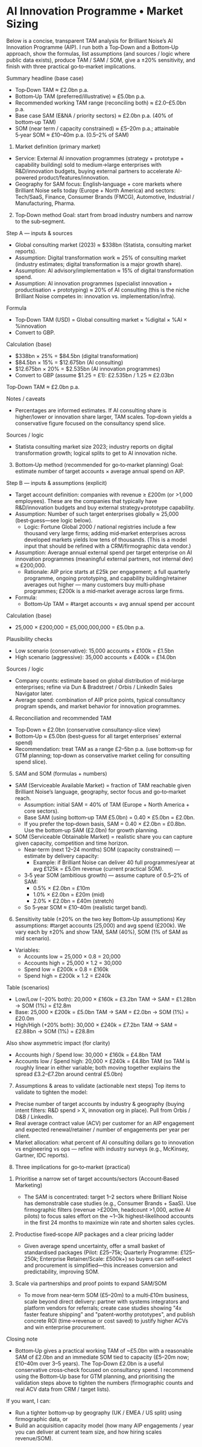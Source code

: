 # AI Innovation Programme • Market Sizing

Below is a concise, transparent TAM analysis for Brilliant Noise’s AI Innovation Programme (AIP). I run both a Top‑Down and a Bottom‑Up approach, show the formulas, list assumptions (and sources / logic where public data exists), produce TAM / SAM / SOM, give a ±20% sensitivity, and finish with three practical go‑to‑market implications.

Summary headline (base case)
- Top‑Down TAM ≈ £2.0bn p.a.
- Bottom‑Up TAM (preferred/illustrative) ≈ £5.0bn p.a.
- Recommended working TAM range (reconciling both) ≈ £2.0–£5.0bn p.a.
- Base case SAM (E&NA / priority sectors) ≈ £2.0bn p.a. (40% of bottom‑up TAM)
- SOM (near term / capacity constrained) ≈ £5–20m p.a.; attainable 5‑year SOM ≈ £10–40m p.a. (0.5–2% of SAM)

1) Market definition (primary market)
- Service: External AI innovation programmes (strategy + prototype + capability building) sold to medium→large enterprises with R&D/innovation budgets, buying external partners to accelerate AI-powered product/features/innovation.
- Geography for SAM focus: English‑language + core markets where Brilliant Noise sells today (Europe + North America) and sectors: Tech/SaaS, Finance, Consumer Brands (FMCG), Automotive, Industrial / Manufacturing, Pharma.

2) Top‑Down method
Goal: start from broad industry numbers and narrow to the sub‑segment.

Step A — inputs & sources
- Global consulting market (2023) ≈ $338bn (Statista, consulting market reports).
- Assumption: Digital transformation work ≈ 25% of consulting market (industry estimates; digital transformation is a major growth share).
- Assumption: AI advisory/implementation ≈ 15% of digital transformation spend.
- Assumption: AI innovation programmes (specialist innovation + productisation + prototyping) ≈ 20% of AI consulting (this is the niche Brilliant Noise competes in: innovation vs. implementation/infra).

Formula
- Top‑Down TAM (USD) = Global consulting market × %digital × %AI × %innovation
- Convert to GBP.

Calculation (base)
- $338bn × 25% = $84.5bn (digital transformation)
- $84.5bn × 15% = $12.675bn (AI consulting)
- $12.675bn × 20% = $2.535bn (AI innovation programmes)
- Convert to GBP (assume $1.25 = £1): £2.535bn / 1.25 ≈ £2.03bn

Top‑Down TAM ≈ £2.0bn p.a.

Notes / caveats
- Percentages are informed estimates. If AI consulting share is higher/lower or innovation share larger, TAM scales. Top‑down yields a conservative figure focused on the consultancy spend slice.

Sources / logic
- Statista consulting market size 2023; industry reports on digital transformation growth; logical splits to get to AI innovation niche.

3) Bottom‑Up method (recommended for go‑to‑market planning)
Goal: estimate number of target accounts × average annual spend on AIP.

Step B — inputs & assumptions (explicit)
- Target account definition: companies with revenue ≥ £200m (or >1,000 employees). These are the companies that typically have R&D/innovation budgets and buy external strategy+prototype capability.
- Assumption: Number of such target enterprises globally ≈ 25,000 (best‑guess—see logic below).
  - Logic: Fortune Global 2000 / national registries include a few thousand very large firms; adding mid‑market enterprises across developed markets yields low tens of thousands. (This is a model input that should be refined with a CRM/firmographic data vendor.)
- Assumption: Average annual external spend per target enterprise on AI innovation programmes (meaningful external partners, not internal dev) ≈ £200,000.
  - Rationale: AIP price starts at £25k per engagement; a full quarterly programme, ongoing prototyping, and capability building/retainer averages out higher — many customers buy multi‑phase programmes; £200k is a mid‑market average across large firms.
- Formula:
  - Bottom‑Up TAM = #target accounts × avg annual spend per account

Calculation (base)
- 25,000 × £200,000 = £5,000,000,000 = £5.0bn p.a.

Plausibility checks
- Low scenario (conservative): 15,000 accounts × £100k = £1.5bn
- High scenario (aggressive): 35,000 accounts × £400k = £14.0bn

Sources / logic
- Company counts: estimate based on global distribution of mid‑large enterprises; refine via Dun & Bradstreet / Orbis / LinkedIn Sales Navigator later.
- Average spend: combination of AIP price points, typical consultancy program spends, and market behavior for innovation programmes.

4) Reconciliation and recommended TAM
- Top‑Down ≈ £2.0bn (conservative consultancy-slice view)
- Bottom‑Up ≈ £5.0bn (best‑guess for all target enterprises’ external spend)
- Recommendation: treat TAM as a range £2–5bn p.a. (use bottom‑up for GTM planning; top‑down as conservative market ceiling for consulting spend slice).

5) SAM and SOM (formulas + numbers)
- SAM (Serviceable Available Market) = fraction of TAM reachable given Brilliant Noise’s language, geography, sector focus and go‑to‑market reach.
  - Assumption: initial SAM = 40% of TAM (Europe + North America + core sectors).
  - Base SAM (using bottom‑up TAM £5.0bn) = 0.40 × £5.0bn = £2.0bn.
  - If you prefer the top‑down basis, SAM = 0.40 × £2.0bn = £0.8bn. Use the bottom‑up SAM (£2.0bn) for growth planning.
- SOM (Serviceable Obtainable Market) = realistic share you can capture given capacity, competition and time horizon.
  - Near‑term (next 12–24 months) SOM (capacity constrained) — estimate by delivery capacity:
    - Example: if Brilliant Noise can deliver 40 full programmes/year at avg £125k = £5.0m revenue (current practical SOM).
  - 3‑5 year SOM (ambitious growth) — assume capture of 0.5–2% of SAM:
    - 0.5% × £2.0bn = £10m
    - 1.0% × £2.0bn = £20m (mid)
    - 2.0% × £2.0bn = £40m (stretch)
  - So 5‑year SOM ≈ £10–40m (realistic target band).

6) Sensitivity table (±20% on the two key Bottom‑Up assumptions)
Key assumptions: #target accounts (25,000) and avg spend (£200k).
We vary each by ±20% and show TAM, SAM (40%), SOM (1% of SAM as mid scenario).

- Variables:
  - Accounts low = 25,000 × 0.8 = 20,000
  - Accounts high = 25,000 × 1.2 = 30,000
  - Spend low = £200k × 0.8 = £160k
  - Spend high = £200k × 1.2 = £240k

Table (scenarios)
- Low/Low (−20% both): 20,000 × £160k = £3.2bn TAM → SAM = £1.28bn → SOM (1%) = £12.8m
- Base: 25,000 × £200k = £5.0bn TAM → SAM = £2.0bn → SOM (1%) = £20.0m
- High/High (+20% both): 30,000 × £240k = £7.2bn TAM → SAM = £2.88bn → SOM (1%) = £28.8m

Also show asymmetric impact (for clarity)
- Accounts high / Spend low: 30,000 × £160k = £4.8bn TAM
- Accounts low / Spend high: 20,000 × £240k = £4.8bn TAM
(so TAM is roughly linear in either variable; both moving together explains the spread £3.2–£7.2bn around central £5.0bn)

7) Assumptions & areas to validate (actionable next steps)
Top items to validate to tighten the model:
- Precise number of target accounts by industry & geography (buying intent filters: R&D spend > X, innovation org in place). Pull from Orbis / D&B / LinkedIn.
- Real average contract value (ACV) per customer for an AIP engagement and expected renewal/retainer / number of engagements per year per client.
- Market allocation: what percent of AI consulting dollars go to innovation vs engineering vs ops — refine with industry surveys (e.g., McKinsey, Gartner, IDC reports).

8) Three implications for go‑to‑market (practical)
1. Prioritise a narrow set of target accounts/sectors (Account‑Based Marketing)
   - The SAM is concentrated: target 1–2 sectors where Brilliant Noise has demonstrable case studies (e.g., Consumer Brands + SaaS). Use firmographic filters (revenue >£200m, headcount >1,000, active AI pilots) to focus sales effort on the ~1–3k highest‑likelihood accounts in the first 24 months to maximize win rate and shorten sales cycles.

2. Productise fixed‑scope AIP packages and a clear pricing ladder
   - Given average spend uncertainty, offer a small basket of standardised packages (Pilot: £25–75k; Quarterly Programme: £125–250k; Enterprise Retainer/Scale: £500k+) so buyers can self‑select and procurement is simplified—this increases conversion and predictability, improving SOM.

3. Scale via partnerships and proof points to expand SAM/SOM
   - To move from near‑term SOM (£5–20m) to a multi‑£10m business, scale beyond direct delivery: partner with systems integrators and platform vendors for referrals; create case studies showing "4x faster feature shipping" and "patent‑worthy prototypes", and publish concrete ROI (time→revenue or cost saved) to justify higher ACVs and win enterprise procurement.

Closing note
- Bottom‑Up gives a practical working TAM of ~£5.0bn with a reasonable SAM of £2.0bn and an immediate SOM tied to capacity (£5–20m now; £10–40m over 3–5 years). The Top‑Down £2.0bn is a useful conservative cross‑check focused on consultancy spend. I recommend using the Bottom‑Up base for GTM planning, and prioritising the validation steps above to tighten the numbers (firmographic counts and real ACV data from CRM / target lists).

If you want, I can:
- Run a tighter bottom‑up by geography (UK / EMEA / US split) using firmographic data, or
- Build an acquisition capacity model (how many AIP engagements / year you can deliver at current team size, and how hiring scales revenue/SOM).
